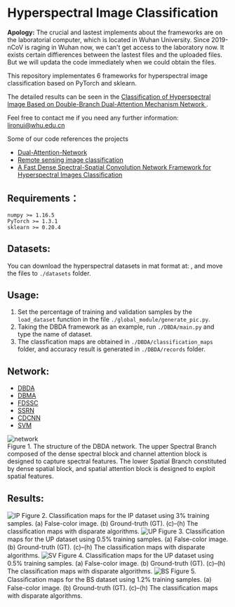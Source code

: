 # Hyperspectral Image Classification

**Apology:** The crucial and lastest implements about the frameworks are on the laboratorial computer, which is located in Wuhan University. Since 2019-nCoV is raging in Wuhan now, we can't get access to the laboratory now. It exists certain diffierences between the lastest files and the uploaded files. But we will updata the code immediately when we could obtain the files.

This repository implementates 6 frameworks for hyperspectral image classification based on PyTorch and sklearn.

The detailed results can be seen in the [Classification of Hyperspectral Image Based on 
Double-Branch Dual-Attention Mechanism Network ]().

Feel free to contact me if you need any further information: lironui@whu.edu.cn

Some of our code references the projects
* [Dual-Attention-Network](https://github.com/SH8899/Dual-Attention-Network.git)
* [Remote sensing image classification](https://github.com/stop68/Remote-Sensing-Image-Classification.git)
* [A Fast Dense Spectral-Spatial Convolution Network Framework for Hyperspectral Images Classification](https://github.com/shuguang-52/FDSSC.git) 

Requirements：
------- 
```
numpy >= 1.16.5
PyTorch >= 1.3.1
sklearn >= 0.20.4
```

Datasets:
------- 
You can download the hyperspectral datasets in mat format at: [ ](http://www.ehu.eus/ccwintco/index.php/Hyperspectral_Remote_Sensing_Scenes), and move the files to `./datasets` folder.

Usage:
------- 
1. Set the percentage of training and validation samples by the `load_dataset` function in the file `./global_module/generate_pic.py`.
2. Taking the DBDA framework as an example, run `./DBDA/main.py` and type the name of dataset. 
3. The classfication maps are obtained in `./DBDA/classification_maps` folder, and accuracy result is generated in `./DBDA/records` folder.

Network:
------- 
* [DBDA]()
* [DBMA](https://www.mdpi.com/2072-4292/11/11/1307/xml)
* [FDSSC](https://www.mdpi.com/2072-4292/10/7/1068/htm)
* [SSRN](https://ieeexplore.ieee.org/document/8061020)
* [CDCNN](https://ieeexplore.ieee.org/document/7973178)
* [SVM](https://ieeexplore.ieee.org/document/1323134/)

![network](https://github.com/lironui/Double-Branch-Dual-Attention-Mechanism-Network/blob/master/figures/Figure%206.%20The%20structure%20of%20the%20DBDA%20network.png)  
Figure 1. The structure of the DBDA network. The upper Spectral Branch composed of the dense 
spectral block and channel attention block is designed to capture spectral features. The lower Spatial 
Branch constituted by dense spatial block, and spatial attention block is designed to exploit spatial 
features. 

Results:
------- 
![IP](https://github.com/lironui/Double-Branch-Dual-Attention-Mechanism-Network/blob/master/figures/Figure%209.%20Classi%EF%AC%81cation%20maps%20for%20the%20IP%20dataset%20using%203%25%20training%20samples.png)
Figure 2. Classiﬁcation maps for the IP dataset using 3% training samples. (a) False-color image. (b) 
Ground-truth (GT). (c)–(h) The classiﬁcation maps with disparate algorithms. 
![UP](https://github.com/lironui/Double-Branch-Dual-Attention-Mechanism-Network/blob/master/figures/Figure%2010.%20Classi%EF%AC%81cation%20maps%20for%20the%20UP%20dataset%20using%200.5%25%20training%20samples.png)
Figure 3. Classiﬁcation maps for the UP dataset using 0.5% training samples. (a) False-color image. 
(b) Ground-truth (GT). (c)–(h) The classiﬁcation maps with disparate algorithms. 
![SV](https://github.com/lironui/Double-Branch-Dual-Attention-Mechanism-Network/blob/master/figures/Figure%2011.%20Classi%EF%AC%81cation%20maps%20for%20the%20SV%20dataset%20using%200.5%25%20training%20samples.png)
Figure 4. Classiﬁcation maps for the UP dataset using 0.5% training samples. (a) False-color image. 
(b) Ground-truth (GT). (c)–(h) The classiﬁcation maps with disparate algorithms. 
![BS](https://github.com/lironui/Double-Branch-Dual-Attention-Mechanism-Network/blob/master/figures/Figure%2012.%20Classi%EF%AC%81cation%20maps%20for%20the%20BS%20dataset%20using%201.2%25%20training%20samples.png)
Figure 5. Classiﬁcation maps for the BS dataset using 1.2% training samples. (a) False-color image. 
(b) Ground-truth (GT). (c)–(h) The classiﬁcation maps with disparate algorithms. 
